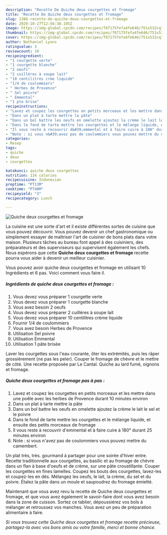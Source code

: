 ```yaml
---
description: "Recette De Quiche deux courgettes et fromage"
title: "Recette De Quiche deux courgettes et fromage"
slug: 1386-recette-de-quiche-deux-courgettes-et-fromage
date: 2020-10-27T12:56:38.195Z
image: https://img-global.cpcdn.com/recipes/f87175fefa4fe646/751x532cq70/quiche-deux-courgettes-et-fromage-photo-principale-de-la-recette.jpg
thumbnail: https://img-global.cpcdn.com/recipes/f87175fefa4fe646/751x532cq70/quiche-deux-courgettes-et-fromage-photo-principale-de-la-recette.jpg
cover: https://img-global.cpcdn.com/recipes/f87175fefa4fe646/751x532cq70/quiche-deux-courgettes-et-fromage-photo-principale-de-la-recette.jpg
author: Nathaniel Lyons
ratingvalue: 3
reviewcount: 10
recipeingredient:
- "1 courgette verte"
- "1 courgette blanche"
- "2 oeufs"
- "2 cuillères à soupe lait"
- "10 centilitres crme liquide"
- "1/4 de coulommiers"
- " Herbes de Provence"
- " Sel poivre"
- " Emmental"
- "1 pte brise"
recipeinstructions:
- "Lavez et coupez les courgettes en petits morceaux et les mettre dans une poêle avec les herbes de Provence durant 10 minutes environ"
- "Dans un plat à tarte mettre la pâte"
- "Dans un bol battre les oeufs en omelette ajoutez la crème le lait le sel et le poivre"
- "Dans le fond de tarte mettre les courgettes et le mélange liquide, et ensuite des petits morceaux de fromage"
- "Il vous reste à recouvrir d&#39;emmental et à faire cuire à 180° durant 25 minutes environ"
- "Note : si vous n&#39;avez pas de coulommiers vous pouvez mettre du camembert."
categories:
- Resep
tags:
- quiche
- deux
- courgettes

katakunci: quiche deux courgettes 
nutrition: 134 calories
recipecuisine: Indonesian
preptime: "PT13M"
cooktime: "PT40M"
recipeyield: "3"
recipecategory: Lunch

---
```



![Quiche deux courgettes et fromage](https://img-global.cpcdn.com/recipes/f87175fefa4fe646/751x532cq70/quiche-deux-courgettes-et-fromage-photo-principale-de-la-recette.jpg)

La cuisine est une sorte d'art et il existe différentes sortes de cuisine que vous pouvez découvrir. Vous pouvez devenir un chef gastronomique ou simplement essayer de maîtriser l'art de cuisiner de bons plats dans votre maison. Plusieurs tâches au bureau font appel à des cuisiniers, des préparateurs et des superviseurs qui supervisent également les chefs. Nous espérons que cette <strong> Quiche deux courgettes et fromage </strong> recette pourra vous aider à devenir un meilleur cuisinier.

<!--inarticleads1-->

Vous pouvez avoir quiche deux courgettes et fromage en utilisant 10 Ingrédients et 6 pas. Voici comment vous faire il.

##### Ingrédients de quiche deux courgettes et fromage :

1. Vous devez vous préparer 1 courgette verte
1. Vous devez vous préparer 1 courgette blanche
1. Vous avez besoin 2 oeufs
1. Vous devez vous préparer 2 cuillères à soupe lait
1. Vous devez vous préparer 10 centilitres crème liquide
1. Fournir 1/4 de coulommiers
1. Vous avez besoin  Herbes de Provence
1. Utilisation  Sel poivre
1. Utilisation  Emmental
1. Utilisation 1 pâte brisée


Laver les courgettes sous l&#39;eau courante, ôter les extrémités, puis les râper grossièrement (ne pas les peler). Couper le fromage de chèvre et le mettre de côté. Une recette proposée par Le Cantal. Quiche au lard fumé, oignons et fromage. 

<!--inarticleads2-->

##### Quiche deux courgettes et fromage pas à pas :

1. Lavez et coupez les courgettes en petits morceaux et les mettre dans une poêle avec les herbes de Provence durant 10 minutes environ
1. Dans un plat à tarte mettre la pâte
1. Dans un bol battre les oeufs en omelette ajoutez la crème le lait le sel et le poivre
1. Dans le fond de tarte mettre les courgettes et le mélange liquide, et ensuite des petits morceaux de fromage
1. Il vous reste à recouvrir d&#39;emmental et à faire cuire à 180° durant 25 minutes environ
1. Note : si vous n&#39;avez pas de coulommiers vous pouvez mettre du camembert.


Un plat très, très. gourmand à partager pour une soirée d&#39;hiver entre. Recette traditionnelle aux courgettes, au basilic et au fromage de chèvre dans un flan à base d&#39;oeufs et de crème, sur une pâte croustillante. Couper les courgettes en fines lamelles. Coupez les bouts des courgettes, lavez-les et coupez-les en dés. Mélangez les oeufs, le lait, la crème, du sel et du poivre. Étalez la pâte dans un moule et saupoudrez du fromage émietté. 

<!--inarticleads1-->

<p>
Maintenant que vous avez revu la recette de Quiche deux courgettes et fromage, et que vous avez également le savoir-faire dont vous avez besoin dans la zone de cuisson. Sortez ce tablier, dépoussiérez vos bols à mélanger et retroussez vos manches. Vous avez un peu de préparation alimentaire à faire.
</p>

<p>
<i>Si vous trouvez cette Quiche deux courgettes et fromage recette précieuse, partagez-la avec vos bons amis ou votre famille, merci et bonne chance.</i>
</p>
